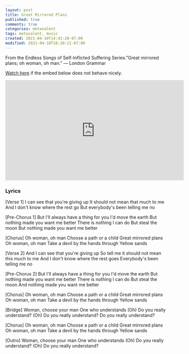 ```yaml
---
layout: post
title: Great Mirrored Plans
published: true
comments: true
categories: metavalent
tags: metavalent, music
created: 2021-04-10T14:42:20-07:00
modified: 2021-04-10T16:20:21-07:00
---
```


From the Endless Songs of Self-Inflicted Suffering Series."Great mirrored plans; oh woman, oh man." &mdash; London Grammar


[Watch here](https://youtu.be/oVQqmH4ufCQ) if the embed below does not behave nicely. 

<div class="embed-container"><iframe loading="lazy" width="560" height="315" src="https://www.youtube.com/embed/oVQqmH4ufCQ" title="YouTube video player" frameborder="0" allow="accelerometer; autoplay; clipboard-write; encrypted-media; gyroscope; picture-in-picture" allowfullscreen></iframe></div>

### Lyrics

[Verse 1]
I can see that you're giving up
It should not mean that much to me
And I don't know where the rest go
But everybody's been telling me no

[Pre-Chorus 1]
But I'll always have a thing for you
I'd move the earth
But nothing made you want me better
There is nothing I can do
But steal the moon
But nothing made you want me better

[Chorus]
Oh woman, oh man
Choose a path or a child
Great mirrored plans
Oh woman, oh man
Take a devil by the hands through
Yellow sands

[Verse 2]
And I can see that you're giving up
So tell me it should not mean this much to me
And I don't know where the rest goes
Everybody's been telling me no

[Pre-Chorus 2]
But I'll always have a thing for you
I'd move the earth
But nothing made you want me better
There is nothing I can do
But steal the moon
And nothing made you want me better

[Chorus]
Oh woman, oh man
Choose a path or a child
Great mirrored plans
Oh woman, oh man
Take a devil by the hands through
Yellow sands

[Bridge]
Woman, choose your man
One who understands (Oh)
Do you really understand? (Oh)
Do you really understand?
Do you really understand?

[Chorus]
Oh woman, oh man
Choose a path or a child
Great mirrored plans
Oh woman, oh man
Take a devil by the hands through
Yellow sands

[Outro]
Woman, choose your man
One who understands (Oh)
Do you really understand? (Oh)
Do you really understand?